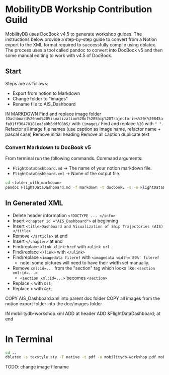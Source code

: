 # MobilityDB Workship Contribution Guild

MobilityDB uses DocBook v4.5 to generate workshop guides. The instructions below provide a step-by-step guide to convert from a Notion export to the XML format required to successfully compile using dblatex. The process uses a tool called pandoc to convert into DocBook v5 and then some manual editing to work with v4.5 of DocBook.

## Start

Steps are as follows:
- Export from notion to Markdown
- Change folder to "images"
- Rename file to AIS_Dashboard

IN MARKDOWN
Find and replace image folder `(Dashboard%20and%20Visualization%20of%20Ship%20Trajectories%20(%20845afa91ff30470181ea3a0b5ddf08b5/` with `(images/`
Find and replace `%20` with `" "`. Refactor all image file names (use caption as image name, refactor name + pascal case)
Remove initial heading
Remove all caption duplicate text

### Convert Markdown to DocBook v5

From terminal run the following commands. Command arguments:
- `FlightDataDashboard.md` -> The name of your notion markdown file.
- `FlightDataDashboard.xml` -> Name of the output file.
```bash
cd <folder_with_markdown>
pandoc FlightDataDashboard.md -f markdown -t docbook5 -s -o FlightDataDashboard.xml
```

## In Generated XML 

- Delete header information `<!DOCTYPE ... </info>`
- Insert `<chapter id ="AIS_Dashboard">` at beginning
- Insert `<title>Dashboard and Visualization of Ship Trajectories (AIS)</title>`
- Remove `</article>` at end
- Insert `</chapter>` at end
- Find/replace `<link xlink:href` with `<ulink url`
- Find/replace `</link>` with `</ulink>`
- Find/replace `<imagedata fileref` with `<imagedata width='80%' fileref`
  - note: some pictures will need to have their width set manually.
- Remove `xml:id=...` from the "section" tag which looks like: `<section xml:id=...>`
  - `<section xml:id=...>` becomes `<section>`
- Replace `<` with `&lt;`
- Replace `>` with `&gt;`

COPY AIS_Dashboard.xml into parent doc folder
COPY all images from the notion export folder into the doc/images folder

IN mobilitydb-workshop.xml
ADD <!ENTITY GPX SYSTEM "[filename].xml"> at header
ADD &FlightDataDashboard; at end

# In Terminal
```bash
cd ..
dblatex -s texstyle.sty -T native -t pdf -o mobilitydb-workshop.pdf mobilitydb-workshop.xml
```

TODO: change image filename